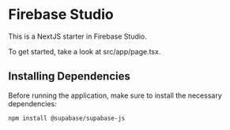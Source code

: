 # Firebase Studio

This is a NextJS starter in Firebase Studio.

To get started, take a look at src/app/page.tsx.

## Installing Dependencies

Before running the application, make sure to install the necessary dependencies:

```bash
npm install @supabase/supabase-js
```
